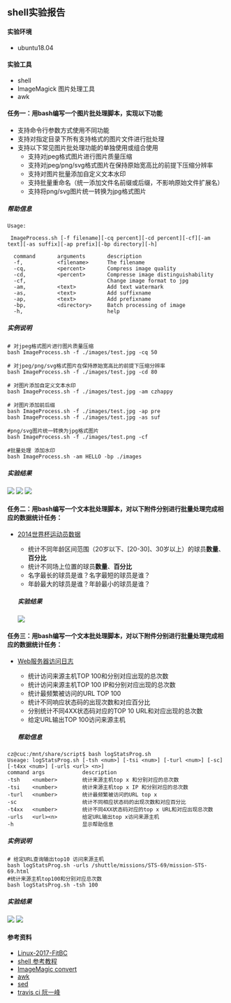 ﻿## shell实验报告

#### 实验环境

- ubuntu18.04

#### 实验工具

- shell
- ImageMagick 图片处理工具
- awk

#### 任务一：用bash编写一个图片批处理脚本，实现以下功能

- 支持命令行参数方式使用不同功能
- 支持对指定目录下所有支持格式的图片文件进行批处理
- 支持以下常见图片批处理功能的单独使用或组合使用
  - 支持对jpeg格式图片进行图片质量压缩
  - 支持对jpeg/png/svg格式图片在保持原始宽高比的前提下压缩分辨率
  - 支持对图片批量添加自定义文本水印
  - 支持批量重命名（统一添加文件名前缀或后缀，不影响原始文件扩展名）
  - 支持将png/svg图片统一转换为jpg格式图片

##### 帮助信息

```
Usage:

 ImageProcess.sh [-f filename][-cq percent][-cd percent][-cf][-am text][-as suffix][-ap prefix][-bp directory][-h]

  command       arguments       description
  -f,           <filename>      The filename
  -cq,          <percent>       Compress image quality
  -cd,          <percent>       Compresse image distinguishability
  -cf,                          Change image format to jpg
  -am,          <text>          Add text watermark
  -as,          <text>          Add suffixname
  -ap,          <text>          Add prefixname
  -bp,          <directory>     Batch processing of image
  -h,                           help

```

##### 实例说明

```shell
# 对jpeg格式图片进行图片质量压缩
bash ImageProcess.sh -f ./images/test.jpg -cq 50

# 对jpeg/png/svg格式图片在保持原始宽高比的前提下压缩分辨率
bash ImageProcess.sh -f ./images/test.jpg -cd 80

# 对图片添加自定义文本水印
bash ImageProcess.sh -f ./images/test.jpg -am czhappy

# 对图片添加前后缀
bash ImageProcess.sh -f ./images/test.jpg -ap pre
bash ImageProcess.sh -f ./images/test.jpg -as suf

#png/svg图片统一转换为jpg格式图片
bash ImageProcess.sh -f ./images/test.png -cf

#批量处理 添加水印
bash ImageProcess.sh -am HELLO -bp ./images 
```
##### 实验结果

![](./results/svg变jpg.PNG)
![](./results/水印.PNG)
![](./results/批量添加前缀.PNG)
#### 任务二：用bash编写一个文本批处理脚本，对以下附件分别进行批量处理完成相应的数据统计任务：

- [2014世界杯运动员数据](http://sec.cuc.edu.cn/huangwei/course/LinuxSysAdmin/exp/chap0x04/worldcupplayerinfo.tsv)

  - 统计不同年龄区间范围（20岁以下、[20-30]、30岁以上）的球员**数量**、**百分比**
  - 统计不同场上位置的球员**数量**、**百分比**
  - 名字最长的球员是谁？名字最短的球员是谁？
  - 年龄最大的球员是谁？年龄最小的球员是谁？

  ##### 实验结果

  ![](./results/worldcup.PNG)

#### 任务三：用bash编写一个文本批处理脚本，对以下附件分别进行批量处理完成相应的数据统计任务：

- [Web服务器访问日志](http://sec.cuc.edu.cn/huangwei/course/LinuxSysAdmin/exp/chap0x04/web_log.tsv.7z)

  - 统计访问来源主机TOP 100和分别对应出现的总次数
  - 统计访问来源主机TOP 100 IP和分别对应出现的总次数
  - 统计最频繁被访问的URL TOP 100
  - 统计不同响应状态码的出现次数和对应百分比
  - 分别统计不同4XX状态码对应的TOP 10 URL和对应出现的总次数
  - 给定URL输出TOP 100访问来源主机

  ##### 帮助信息

```
cz@cuc:/mnt/share/script$ bash logStatsProg.sh
Useage: logStatsProg.sh [-tsh <num>] [-tsi <num>] [-turl <num>] [-sc] [-t4xx <num>] [-urls <url> <n>]
command args            description
-tsh    <number>        统计来源主机top x 和分别对应的总次数
-tsi    <number>        统计来源主机top x IP 和分别对应的总次数
-turl   <number>        统计最频繁被访问的URL top x
-sc                     统计不同相应状态码的出现次数和对应百分比
-t4xx   <number>        统计不同4XX状态码对应的top x URL和对应出现总次数
-urls   <url><n>        给定URL输出top x访问来源主机
-h                      显示帮助信息
```
##### 实例说明

```shell
# 给定URL查询输出top10 访问来源主机
bash logStatsProg.sh -urls /shuttle/missions/STS-69/mission-STS-69.html
#统计来源主机top100和分别对应总次数
bash logStatsProg.sh -tsh 100
```
 ##### 实验结果

  ![](./results/url_tophost.PNG)
  ![](./results/top100_host.PNG)

#### 参考资料
- [Linux-2017-FitBC](<https://github.com/FitzBC/linux/tree/0636a22f94a388f3869d799cdc7c22cd693ed214/2017-1/FitzBC/%E5%AE%9E%E9%AA%8C4>)
- [shell 参考教程](https://www.w3cschool.cn/linux/linux-shell.html)
- [ImageMagic convert](https://www.imagemagick.org/script/convert.php)
- [awk](https://coolshell.cn/articles/9070.html)
- [sed](<http://man.linuxde.net/sed>)
- [travis ci 阮一峰](http://www.ruanyifeng.com/blog/2017/12/travis_ci_tutorial.html)